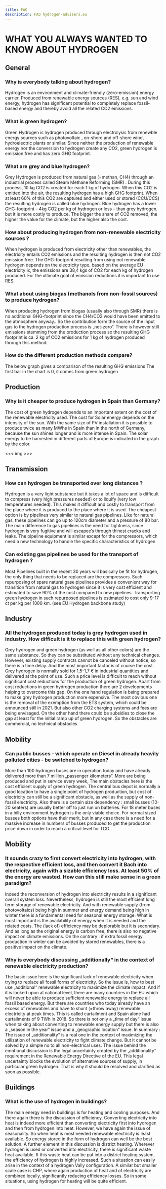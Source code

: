```yaml
---
title: FAQ
description: FAQ hydrogen-advisers.eu
---
```


# WHAT YOU ALWAYS WANTED TO KNOW ABOUT HYDROGEN

## General

### Why is everybody talking about hydrogen?

Hydrogen is an environment and climate-friendly (zero-emission) energy carrier. Produced from renewable energy sources (RES), e.g. sun and wind energy, hydrogen has significant potential to completely replace fossil-based energy and thereby avoid all the related CO2 emissions.

### What is green hydrogen?

Green Hydrogen is hydrogen produced through electrolysis from renewble energy sources such as photovoltaic , on-shore and off-shore wind, hydroelectric plants or similar. Since neither the production of renewable energy nor the conversion to hydrogen create any CO2, green hydrogen is emission free and has zero GHG footprint.

### What are grey and blue hydrogen?

Grey Hydrogen is produced from natural gas (=methan, CH4) through an industrial process called Steam Methane Reforming (SMR) . During this process, 10 kg CO2 is created for each 1 kg of hydrogen. When this CO2 is emitted into the air, the resulting hydrogen has a high GHG footprint. When at least 60% of this CO2 are captured and either used or stored (CCU/CCS) the resulting hydrogen is called blue hydrogen. Blue hydrogen has a lower GHG-footprint – 4kg CO2 per kg of hydrogen or less – than grey hydrogen, but it is more costly to produce. The bigger the share of CO2 removed, the higher the value for the climate, but the higher also the cost.

### How about producing hydrogen from non-renewable electricity sources ?

When hydrogen is produced from electricity other than renewables, the electricity entails CO2 emissions and the resulting hydrogen is then not CO2 emission free. The GHG-footprint resulting from using not renewable hydrogen depends on the electricity type. based on the average EU electricity ix, the emissions are 38,4 kgs of CO2 for each kg of hydrogen produced. For the ultimate goal of emission reductions it is important to use RES.

### What about using biogas (methanols from non-fossil sources) to produce hydrogen?

When producing hydrogen from biogas (usually also through SMR) there is no additional GHG-footprint since the CH4/CO2 would have been emitted to the atmosphere anyway.. So the contribution form the source of the input gas to the hydrogen production process is „net-zero“. There is however still emissions stemming from the production process so the resulting GHG footprint is ca. 2 kg of CO2 emissions for 1 kg of hydrogen produced through this method.

### How do the different production methods compare?

The below graph gives a comparison of the resulting GHG emissions The first bar in the chart is 0, it comes from green hydrogen

## Production

### Why is it cheaper to produce hydrogen in Spain than Germany?

The cost of green hydrogen depends to an important extent on the cost of the renewable electricity used. The cost for Solar energy depends on the intensity of the sun. With the same size of PV installation it is possible to produce twice as many MWhs in Spain than in the north of Germany, because the sun shines longer and is more intense in Spain. The solar energy to be harvested in different parts of Europe is indicated in the graph by the color.

<<< img >>>

## Transmission

### How can hydrogen be transported over long distances ?

Hydrogen is a very light substance but it takes a lot of space and is difficult to compress (very high pressures needed) or to liquify (very low temperatures needed). This makes it difficult and costly to transport from the place where it is produced to the place where it is used. The cheapest option is by pipelines very similar to natural gas pipelines. Like for natural gas, these pipelines can go up to 120cm diameter and a pressure of 80 bar. The main difference to gas pipelines is the need for tightness, since hydrogen is very fugitive and will escapee’s through thinest cracks and leaks. The pipeline equipment is similar except for the compressors, which need a new technology to handle the specific characteristics of hydrogen.

### Can existing gas pipelines be used for the transport of hydrogen ?

Most Pipelines built in the recent 30 years will basically be fit for hydrogen, the only thing that needs to be replaced are the compressors. Such repurposing of spare natural gase pipelines provides a convenient way for transition from natural gas to hydrogen since it is very cost efficient and estimated to save 90% of the cost compared to new pipelines. Transporting green hydrogen in such repurposed pipelines is estimated to cost only 9-17 ct per kg per 1000 km. (see EU Hydrogen backbone study)

## Industry

### All the hydrogen produced today is grey hydrogen used in industry. How difficult is it to replace this with green hydrogen?

Grey hydrogen and green hydrogen (as well as all other colors) are the same substance. So they can be substituted without any technical changes. However, existing supply contracts cannot be canceled without notice, so there is a time delay. And the most important factor is of course the cost. Grey hydrogen is normally sold for 1,5-1,7 € in industrial quantities and delivered at the point of use. Such a price level is difficult to reach without significant cost reductions for the production of green hydrogen. Apart from cost reductions in green hydrogen production there are 2 developments helping to overcome this gap. On the one hand regulation is being prepared to make grey hydrogen production more expensive. The most obvious one is the removal of the exemption from the ETS system, which could be announced still in 2021. But also other CO2 charging systems and fees are being envisaged. On the other hand there could be subsidies to close the gap at least for the initial ramp up of green hydrogen. So the obstacles are commercial, no technical obstacles.

## Mobility

### Can public busses - which operate on Diesel in already heavily polluted cities - be switched to hydrogen?

More than 100 hydrogen buses are in operation today and have already delivered more than 7 million „passenger kilometers“. More are being produced and put in service every week, The main obstacles here is the cost efficient supply of green hydrogen. The central bus depot is normally a good location to have a single point of hydrogen production, but cost of electricity can still be a significant obstacle, as well as the supply of non-fossil electricity. Also there is a certain size dependency : small busses (10-20 seaters) are usually better off to just run on batteries. For 18 meter buses in a hilly environment hydrogen is the only viable choice. For normal sized busses both options have their merit, but in any case there is a need for a massive increase in numbers of busses produced to get the production price down in order to reach a critical level for TCO.

## Mobility

### It sounds crazy to first convert electricity into hydrogen, with the respective efficient loss, and then convert it Bach into electricity, again with a sizable efficiency loss. At least 50% of the energy are wasted. How can this still make sense in a green paradigm?

Indeed the reconversion of hydrogen into electricity results in a significant overall system loss. Nevertheless, hydrogen is still the most efficient long term storage of renewable electricity. And with renewable supply (from photovoltaics) being high in summer and energy demand being high in winter there is a fundamental need for seasonal energy storage. What is most important is the availability of energy when it is needed and the related costs. The (lack of) efficiency may be deplorable but it is secondary. And as long as the original energy is carbon free, there is also no negative impact on climate emissions. On the contrary : if extra fossil energy production in winter can be avoided by stored renewables, there is a positive impact on the climate.

### Why is everybody discussing „additionally“ in the context of renewable electricity production?

The basic issue here is the significant lack of renewable electricity when trying to replace all fossil forms of electricity. So the issue is, how to best use „additional“ renewable electricity to maximize the climate impact. And if it is looked upon at national level, there are many countries in the EU which will never be able to produce sufficient renewable energy to replace all fossil based energy. But there are countries who today already have an excess of renewables and have to shunt (=throw away) renewable electricity at peak times. This is called curtailment and Spain alone had curtailments of 9 TWh in 2018. So there is not only a „time of day“ issue when talking about converting to renewable energy supply but there is also a „season in the year“ issue and a „geographic location“ issue. In summary : The issue of „additionality“ is a real one in the context of maximizing the utilization of renewable electricity to fight climate change. But it cannot be solved by a simple no to all non-electrical uses. The issue behind the emotional discussion is the legal uncertainty created by the „additionality“ requirement in the Renewable Energy Directive of the EU. This legal uncertainty blocks the evolution of alternative sources of supply, in particular green hydrogen. That is why it should be resolved and clarified as soon as possible.

## Buildings

### What is the use of hydrogen in buildings?

The main energy need in buildings is for heating and cooling purposes. And there again there is the discussion of efficiency. Converting electricity into heat is indeed more efficient than converting electricity first into hydrogen and then from hydrogen into heat. However, we have again the issue of seasonality. So when heat is most needed renewable electricity is least available. So energy stored in the form of hydrogen can well be the best solution. A further element in this discussion is district heating. Wherever hydrogen is used or converted into electricity, there is significant waste heat available. If this waste heat can be put into a district heating system, the efficiency of hydrogen is highly increased. Such a situation can easily arise in the context of a hydrogen Vally configuration. A similar but smaller scale case is CHP, where again production of heat and of electricity are combined locally, significantly reducing efficiency losses. So in some situations, using hydrogen for heating will be quite efficient.
